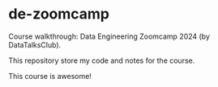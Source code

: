 # de-zoomcamp
Course walkthrough: Data Engineering Zoomcamp 2024 (by DataTalksClub).

This repository store my code and notes for the course.

This course is awesome!

